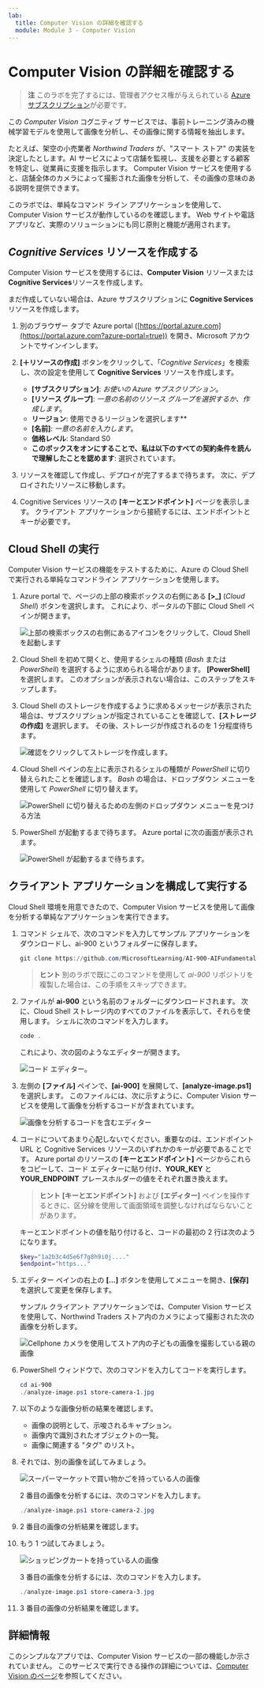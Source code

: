 ```yaml
---
lab:
  title: Computer Vision の詳細を確認する
  module: Module 3 - Computer Vision
---
```


# <a name="explore-computer-vision"></a>Computer Vision の詳細を確認する

> **注** このラボを完了するには、管理者アクセス権が与えられている [Azure サブスクリプション](https://azure.microsoft.com/free?azure-portal=true)が必要です。

この *Computer Vision* コグニティブ サービスでは、事前トレーニング済みの機械学習モデルを使用して画像を分析し、その画像に関する情報を抽出します。

たとえば、架空の小売業者 *Northwind Traders* が、"スマート ストア" の実装を決定したとします。AI サービスによって店舗を監視し、支援を必要とする顧客を特定し、従業員に支援を指示します。 Computer Vision サービスを使用すると、店舗全体のカメラによって撮影された画像を分析して、その画像の意味のある説明を提供できます。

このラボでは、単純なコマンド ライン アプリケーションを使用して、Computer Vision サービスが動作しているのを確認します。 Web サイトや電話アプリなど、実際のソリューションにも同じ原則と機能が適用されます。

## <a name="create-a-cognitive-services-resource"></a>*Cognitive Services* リソースを作成する

Computer Vision サービスを使用するには、**Computer Vision** リソースまたは **Cognitive Services**リソースを作成します。

まだ作成していない場合は、Azure サブスクリプションに **Cognitive Services** リソースを作成します。

1. 別のブラウザー タブで Azure portal ([https://portal.azure.com](https://portal.azure.com?azure-portal=true)) を開き、Microsoft アカウントでサインインします。

1. **[&#65291;リソースの作成]** ボタンをクリックして、「*Cognitive Services*」を検索し、次の設定を使用して **Cognitive Services** リソースを作成します。
    - **[サブスクリプション]**: *お使いの Azure サブスクリプション*。
    - **[リソース グループ]**: *一意の名前のリソース グループを選択するか、作成します*。
    - **リージョン**: 使用できるリージョンを選択します**
    - **[名前]**: *一意の名前を入力します*。
    - **価格レベル**: Standard S0
    - **このボックスをオンにすることで、私は以下のすべての契約条件を読んで理解したことを認めます**: 選択されています。

1. リソースを確認して作成し、デプロイが完了するまで待ちます。 次に、デプロイされたリソースに移動します。

1. Cognitive Services リソースの **[キーとエンドポイント]** ページを表示します。 クライアント アプリケーションから接続するには、エンドポイントとキーが必要です。

## <a name="run-cloud-shell"></a>Cloud Shell の実行

Computer Vision サービスの機能をテストするために、Azure の Cloud Shell で実行される単純なコマンドライン アプリケーションを使用します。

1. Azure portal で、ページの上部の検索ボックスの右側にある **[>_]** (*Cloud Shell*) ボタンを選択します。 これにより、ポータルの下部に Cloud Shell ペインが開きます。

    ![上部の検索ボックスの右側にあるアイコンをクリックして、Cloud Shell を起動します](media/analyze-images-computer-vision-service/powershell-portal-guide-1.png)

1. Cloud Shell を初めて開くと、使用するシェルの種類 (*Bash* または *PowerShell*) を選択するように求められる場合があります。 **[PowerShell]** を選択します。 このオプションが表示されない場合は、このステップをスキップします。  

1. Cloud Shell のストレージを作成するように求めるメッセージが表示された場合は、サブスクリプションが指定されていることを確認して、**[ストレージの作成]** を選択します。 その後、ストレージが作成されるのを 1 分程度待ちます。

    ![確認をクリックしてストレージを作成します。](media/analyze-images-computer-vision-service/powershell-portal-guide-2.png)

1. Cloud Shell ペインの左上に表示されるシェルの種類が *PowerShell* に切り替えられたことを確認します。 *Bash* の場合は、ドロップダウン メニューを使用して *PowerShell* に切り替えます。

    ![PowerShell に切り替えるための左側のドロップダウン メニューを見つける方法](media/analyze-images-computer-vision-service/powershell-portal-guide-3.png)

1. PowerShell が起動するまで待ちます。 Azure portal に次の画面が表示されます。  

    ![PowerShell が起動するまで待ちます。](media/analyze-images-computer-vision-service/powershell-prompt.png)

## <a name="configure-and-run-a-client-application"></a>クライアント アプリケーションを構成して実行する

Cloud Shell 環境を用意できたので、Computer Vision サービスを使用して画像を分析する単純なアプリケーションを実行できます。

1. コマンド シェルで、次のコマンドを入力してサンプル アプリケーションをダウンロードし、ai-900 というフォルダーに保存します。

    ```PowerShell
    git clone https://github.com/MicrosoftLearning/AI-900-AIFundamentals ai-900
    ```

    > **ヒント** 別のラボで既にこのコマンドを使用して *ai-900* リポジトリを複製した場合は、この手順をスキップできます。

1. ファイルが **ai-900** という名前のフォルダーにダウンロードされます。 次に、Cloud Shell ストレージ内のすべてのファイルを表示して、それらを使用します。 シェルに次のコマンドを入力します。

    ```PowerShell
    code .
    ```

    これにより、次の図のようなエディターが開きます。

    ![コード エディター。](media/analyze-images-computer-vision-service/powershell-portal-guide-4.png)

1. 左側の **[ファイル]** ペインで、**[ai-900]** を展開して、**[analyze-image.ps1]** を選択します。 このファイルには、次に示すように、Computer Vision サービスを使用して画像を分析するコードが含まれています。

    ![画像を分析するコードを含むエディター](media/analyze-images-computer-vision-service/analyze-image-code.png)

1. コードについてあまり心配しないでください。重要なのは、エンドポイント URL と Cognitive Services リソースのいずれかのキーが必要であることです。 Azure portal のリソースの **[キーとエンドポイント]** ページからこれらをコピーして、コード エディターに貼り付け、**YOUR_KEY** と **YOUR_ENDPOINT** プレースホルダーの値をそれぞれ置き換えます。

    > **ヒント** **[キーとエンドポイント]** および **[エディター]** ペインを操作するときに、区分線を使用して画面領域を調整しなければならないことがあります。

    キーとエンドポイントの値を貼り付けると、コードの最初の 2 行は次のようになります。

    ```PowerShell
    $key="1a2b3c4d5e6f7g8h9i0j...."    
    $endpoint="https..."
    ```

1. エディター ペインの右上の **[...]** ボタンを使用してメニューを開き、**[保存]** を選択して変更を保存します。

    サンプル クライアント アプリケーションでは、Computer Vision サービスを使用して、Northwind Traders ストア内のカメラによって撮影された次の画像を分析します。

    ![Cellphone カメラを使用してストア内の子どもの画像を撮影している親の画像](media/analyze-images-computer-vision-service/store-camera-1.jpg)

1. PowerShell ウィンドウで、次のコマンドを入力してコードを実行します。

    ```PowerShell
    cd ai-900
    ./analyze-image.ps1 store-camera-1.jpg
    ```

1. 以下のような画像分析の結果を確認します。
    - 画像の説明として、示唆されるキャプション。
    - 画像内で識別されたオブジェクトの一覧。
    - 画像に関連する "タグ" のリスト。

1. それでは、別の画像を試してみましょう。

    ![スーパーマーケットで買い物かごを持っている人の画像](media/analyze-images-computer-vision-service/store-camera-2.jpg)

    2 番目の画像を分析するには、次のコマンドを入力します。

    ```PowerShell
    ./analyze-image.ps1 store-camera-2.jpg
    ```

1. 2 番目の画像の分析結果を確認します。

1. もう 1 つ試してみましょう。

    ![ショッピングカートを持っている人の画像](media/analyze-images-computer-vision-service/store-camera-3.jpg)

    3 番目の画像を分析するには、次のコマンドを入力します。

    ```PowerShell
    ./analyze-image.ps1 store-camera-3.jpg
    ```

1. 3 番目の画像の分析結果を確認します。

## <a name="learn-more"></a>詳細情報

このシンプルなアプリでは、Computer Vision サービスの一部の機能しか示されていません。 このサービスで実行できる操作の詳細については、[Computer Vision のページ](https://azure.microsoft.com/services/cognitive-services/computer-vision/)を参照してください。
